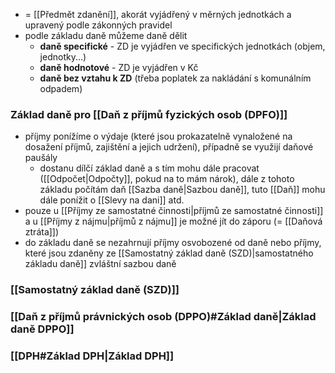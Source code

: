- = [[Předmět zdanění]], akorát vyjádřený v měrných jednotkách a upravený podle zákonných pravidel
- podle základu daně můžeme daně dělit 
	- **daně specifické** - ZD je vyjádřen ve specifických jednotkách (objem, jednotky...)
	- **daně hodnotové** - ZD je vyjádřen v Kč
	- **daně bez vztahu k ZD** (třeba poplatek za nakládání s komunálním odpadem)

### Základ daně pro [[Daň z příjmů fyzických osob (DPFO)]]
- příjmy ponížíme o výdaje (které jsou prokazatelně vynaložené na dosažení příjmů, zajištění a jejich udržení), případně se využijí daňové paušály
	- dostanu dílčí základ daně a s tím mohu dále pracovat ([[Odpočet|Odpočty]], pokud na to mám nárok), dále z tohoto základu počítám daň [[Sazba daně|Sazbou daně]], tuto [[Daň]] mohu dále ponížit o [[Slevy na dani]] atd.
- pouze u [[Příjmy ze samostatné činnosti|příjmů ze samostatné činnosti]] a u [[Příjmy z nájmu|příjmů z nájmu]] je možné jít do záporu (= [[Daňová ztráta]])
- do základu daně se nezahrnují příjmy osvobozené od daně nebo příjmy, které jsou zdaněny ze [[Samostatný základ daně (SZD)|samostatného základu daně]] zvláštní sazbou daně

### [[Samostatný základ daně (SZD)]]

### [[Daň z příjmů právnických osob (DPPO)#Základ daně|Základ daně DPPO]]

### [[DPH#Základ DPH|Základ DPH]]